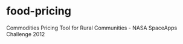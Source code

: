 food-pricing
============

Commodities Pricing Tool for Rural Communities - NASA SpaceApps Challenge 2012
